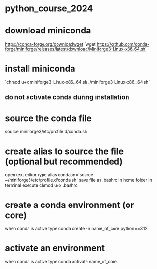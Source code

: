 # python_course_2024

# download miniconda
https://conda-forge.org/downloadwget 
´wget https://github.com/conda-forge/miniforge/releases/latest/download/Miniforge3-Linux-x86_64.sh´


# install miniconda
`chmod u+x miniforge3-Linux-x86._64.sh
./miniforge3-Linux-x86._64.sh´
## do not activate conda during installation

# source the conda file
source miniforge3/etc/profile.d/conda.sh 

# create alias to source the file (optional but recommended)
open text editor
type alias condaon='source ~/miniforge3/etc/profile.d/conda.sh'
save file as .bashrc in home folder
in terminal execute
chmod u+x .bashrc

# create a conda environment (or core)

when conda is active
type conda create -n name_of_core python==3.12

# activate an environment
when conda is active type
conda activate name_of_core



